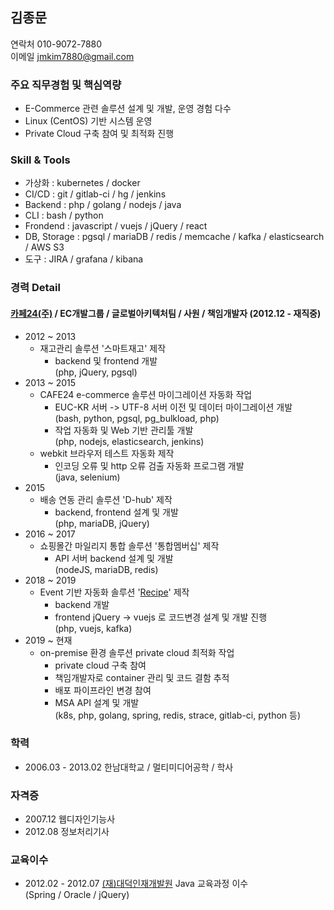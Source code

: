 ## 김종문

연락처 010-9072-7880  
이메일 jmkim7880@gmail.com

### 주요 직무경험 및 핵심역량

  - E-Commerce 관련 솔루션 설계 및 개발, 운영 경험 다수
  - Linux (CentOS) 기반 시스템 운영 
  - Private Cloud 구축 참여 및 최적화 진행

### Skill & Tools

  - 가상화 : kubernetes / docker
  - CI/CD : git / gitlab-ci / hg / jenkins
  - Backend : php / golang / nodejs / java
  - CLI : bash / python
  - Frondend : javascript / vuejs / jQuery / react
  - DB, Storage : pgsql / mariaDB / redis / memcache / kafka / elasticsearch / AWS S3
  - 도구 : JIRA / grafana / kibana

### 경력 Detail
#### [카페24(주)](https://cafe24corp.com) / EC개발그룹 / 글로벌아키텍처팀 / 사원 / 책임개발자 (2012.12 - 재직중)
  - 2012 ~ 2013
    * 재고관리 솔루션 '스마트재고' 제작
      - backend 및 frontend 개발  
        (php, jQuery, pgsql)
  - 2013 ~ 2015
    * CAFE24 e-commerce 솔루션 마이그레이션 자동화 작업
      - EUC-KR 서버 -> UTF-8 서버 이전 및 데이터 마이그레이션 개발  
        (bash, python, pgsql, pg_bulkload, php)
      - 작업 자동화 및 Web 기반 관리툴 개발  
        (php, nodejs, elasticsearch, jenkins)
    * webkit 브라우저 테스트 자동화 제작
      - 인코딩 오류 및 http 오류 검출 자동화 프로그램 개발  
        (java, selenium)
  - 2015
    * 배송 연동 관리 솔루션 'D-hub' 제작
      - backend, frontend 설계 및 개발  
        (php, mariaDB, jQuery)
  - 2016 ~ 2017
    * 쇼핑몰간 마일리지 통합 솔루션 '통합멤버십' 제작 
      - API 서버 backend 설계 및 개발  
        (nodeJS, mariaDB, redis)
  - 2018 ~ 2019
    * Event 기반 자동화 솔루션 '[Recipe](https://recipe.cafe24.com)' 제작
      - backend 개발 
      - frontend jQuery -> vuejs 로 코드변경 설계 및 개발 진행  
        (php, vuejs, kafka)
  - 2019 ~ 현재
    * on-premise 환경 솔루션 private cloud 최적화 작업
      - private cloud 구축 참여
      - 책임개발자로 container 관리 및 코드 결함 추적
      - 배포 파이프라인 변경 참여
      - MSA API 설계 및 개발  
        (k8s, php, golang, spring, redis, strace, gitlab-ci, python 등)

### 학력
  - 2006.03 - 2013.02 한남대학교 / 멀티미디어공학 / 학사

### 자격증
  - 2007.12 웹디자인기능사
  - 2012.08 정보처리기사
 
### 교육이수
  - 2012.02 - 2012.07 [(재)대덕인재개발원](https://www.ddit.or.kr) Java 교육과정 이수  
    (Spring / Oracle / jQuery)
